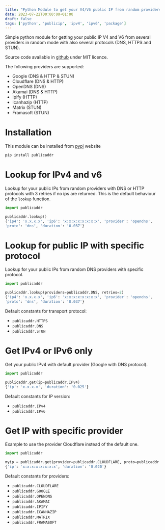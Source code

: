 ```yaml
---
title: "Python Module to get your V4/V6 public IP from random providers in several ways (DNS, HTTPS or STUN)"
date: 2023-07-22T00:00:00+01:00
draft: false
tags: ['python', 'publicip', 'ipv4', 'ipv6', 'package']
---
```


Simple python module for getting your public IP V4 and V6 from several providers in random mode with also several protocols (DNS, HTTPS and STUN).

Source code available in [github](https://github.com/dmachard/python-publicaddr/tree/main) under MIT licence.

The following providers are supported:
- Google (DNS & HTTP & STUN)
- Cloudflare (DNS & HTTP)
- OpenDNS (DNS)
- Akamai (DNS & HTTP)
- Ipify (HTTP)
- Icanhazip (HTTP)
- Matrix (STUN)
- Framasoft (STUN)

# Installation

This module can be installed from [pypi](https://pypi.org/project/publicaddr/) website

```bash
pip install publicaddr
```

# Lookup for IPv4 and v6

Lookup for your public IPs from random providers with DNS or HTTP protocols with 3 retries if no ips are returned.
This is the default behaviour of the `lookup` function.

```python
import publicaddr

publicaddr.lookup()
{'ip4': 'x.x.x.x', 'ip6': 'x:x:x:x:x:x:x:x', 'provider': 'opendns',
'proto': 'dns', 'duration': '0.037'}
```

# Lookup for public IP with specific protocol

Lookup for your public IPs from random DNS providers with specific protocol.

```python
import publicaddr

publicaddr.lookup(providers=publicaddr.DNS, retries=2)
{'ip4': 'x.x.x.x', 'ip6': 'x:x:x:x:x:x:x:x', 'provider': 'opendns',
'proto': 'dns', 'duration': '0.037'}
```

Default constants for transport protocol:
- `publicaddr.HTTPS`
- `publicaddr.DNS`
- `publicaddr.STUN`

# Get IPv4 or IPv6 only

Get your public IPv4 with default provider (Google with DNS protocol).

```python
import publicaddr

publicaddr.get(ip=publicaddr.IPv4)
{'ip': 'x.x.x.x', 'duration': '0.025'}
```

Default constants for IP version:
- `publicaddr.IPv4`
- `publicaddr.IPv6`

# Get IP with specific provider

Example to use the provider Cloudflare instead of the default one.

```python
import publicaddr

myip = publicaddr.get(provider=publicaddr.CLOUDFLARE, proto=publicaddr.DNS)
{'ip': 'x:x:x:x:x:x:x:x', 'duration': '0.020'}
```

Default constants for providers:
- `publicaddr.CLOUDFLARE`
- `publicaddr.GOOGLE`
- `publicaddr.OPENDNS`
- `publicaddr.AKAMAI`
- `publicaddr.IPIFY`
- `publicaddr.ICANHAZIP`
- `publicaddr.MATRIX`
- `publicaddr.FRAMASOFT`